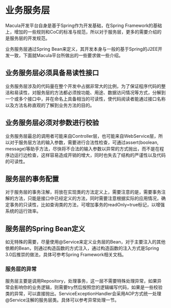 # 业务服务层

Macula开发平台自身是基于Spring作为开发基础，在Spring Framework的基础上，增加的一些规则和CoC的标准与规范，所以对于服务层，更多的需要介绍的是服务层的开发规范。

业务服务层通过Spring Bean来定义，其开发本身与一般的基于Spring的J2EE开发一致，下面就Macula平台所做出的一些要求做一些介绍。

## 业务服务层必须具备易读性接口

业务服务层涉及的代码量在整个开发中占据非常大的比例，为了保证程序代码的整洁和易读性，对服务层的方法都必须按功能、用途、数据访问情况等方式，分解到一个或多个接口中，并在命名上具备相当的可读性，使代码阅读者能通过接口名称以及方法名称直观的了解到业务方法的目的。

## 业务服务层必须对参数进行校验

业务服务层最总的调用者可能来自Controller层，也可能来自WebService层，所以对于服务层方法的输入参数，需要进行合法性检查，可通过assert\(boolean, message\)等助手方法，尽快将不合法的输入参数以异常的方式抛出，而不是在程序边运行边检查，这样容易造成开销的增大，同时也失去了结构的严谨性以及代码的可读性。

## 服务层的事务配置

对于服务层的事务注解，将放在实现类的方法定义上，需要注意的是，需要事务注解的方法，只能是接口中已经定义的方法，同时需要注意根据实际的应用情况，确定事务的只读性，比如查询类的方法，可增加事务的readOnly=true标记，以增强系统的运行效率。

## 服务层的Spring Bean定义

如无特殊的需要，尽量使用@Service来定义业务层的Bean，对于主要注入的其他依赖的Bean，则通过构造函数的方式注入，通过构造函数的注入方式是Spring 3.0后推崇的做法，具体可参考Spring Framework相关文档。

### 服务层的异常

服务层主要是调用Repository，处理事务，这一层不需要特殊处理异常，如果异常会影响你的业务逻辑，则需要try然后按照您的逻辑编写代码，如果是一些校验类的异常，可以直接抛出。ServiceExceptionHandler会采用AOP方式统一处理@Service注解的服务层类。具体可以参考异常处理一节。

